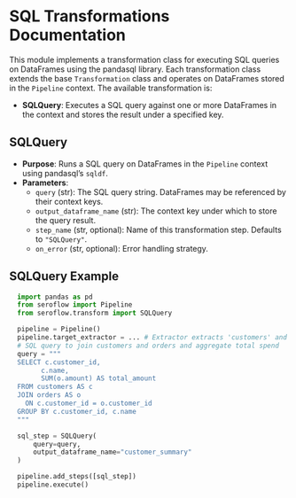 # SQL Transformations Documentation

This module implements a transformation class for executing SQL queries on DataFrames using the pandasql library. Each transformation class extends the base `Transformation` class and operates on DataFrames stored in the `Pipeline` context. The available transformation is:

- **SQLQuery**: Executes a SQL query against one or more DataFrames in the context and stores the result under a specified key.

## SQLQuery

- **Purpose**: Runs a SQL query on DataFrames in the `Pipeline` context using pandasql’s `sqldf`.
- **Parameters**:
  - `query` (str): The SQL query string. DataFrames may be referenced by their context keys.
  - `output_dataframe_name` (str): The context key under which to store the query result.
  - `step_name` (str, optional): Name of this transformation step. Defaults to `"SQLQuery"`.
  - `on_error` (str, optional): Error handling strategy.

## SQLQuery Example

```python
  import pandas as pd
  from seroflow import Pipeline
  from seroflow.transform import SQLQuery

  pipeline = Pipeline()
  pipeline.target_extractor = ... # Extractor extracts 'customers' and 'orders'
  # SQL query to join customers and orders and aggregate total spend
  query = """
  SELECT c.customer_id,
        c.name,
        SUM(o.amount) AS total_amount
  FROM customers AS c
  JOIN orders AS o
    ON c.customer_id = o.customer_id
  GROUP BY c.customer_id, c.name
  """

  sql_step = SQLQuery(
      query=query,
      output_dataframe_name="customer_summary"
  )

  pipeline.add_steps([sql_step])
  pipeline.execute()
```